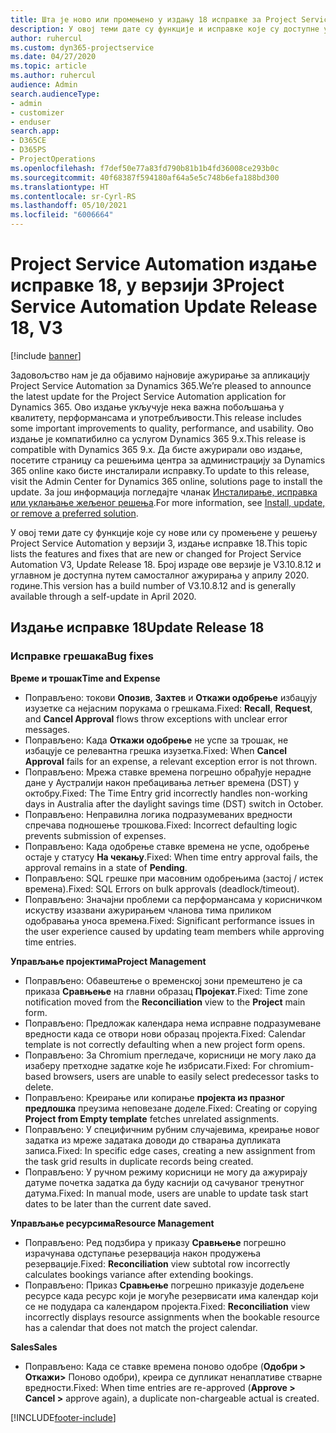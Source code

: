 ```yaml
---
title: Шта је ново или промењено у издању 18 исправке за Project Service Automation верзије 3
description: У овој теми дате су функције и исправке које су доступне у издању 18 исправке за Project Service Automation верзије 3.
author: ruhercul
ms.custom: dyn365-projectservice
ms.date: 04/27/2020
ms.topic: article
ms.author: ruhercul
audience: Admin
search.audienceType:
- admin
- customizer
- enduser
search.app:
- D365CE
- D365PS
- ProjectOperations
ms.openlocfilehash: f7def50e77a83fd790b81b1b4fd36008ce293b0c
ms.sourcegitcommit: 40f68387f594180af64a5e5c748b6efa188bd300
ms.translationtype: HT
ms.contentlocale: sr-Cyrl-RS
ms.lasthandoff: 05/10/2021
ms.locfileid: "6006664"
---
```

# <a name="project-service-automation-update-release-18-v3"></a><span data-ttu-id="00f16-103">Project Service Automation издање исправке 18, у верзији 3</span><span class="sxs-lookup"><span data-stu-id="00f16-103">Project Service Automation Update Release 18, V3</span></span>

[!include [banner](../includes/psa-now-project-operations.md)]

<span data-ttu-id="00f16-104">Задовољство нам је да објавимо најновије ажурирање за апликацију Project Service Automation за Dynamics 365.</span><span class="sxs-lookup"><span data-stu-id="00f16-104">We’re pleased to announce the latest update for the Project Service Automation application for Dynamics 365.</span></span> <span data-ttu-id="00f16-105">Ово издање укључује нека важна побољшања у квалитету, перформансама и употребљивости.</span><span class="sxs-lookup"><span data-stu-id="00f16-105">This release includes some important improvements to quality, performance, and usability.</span></span> <span data-ttu-id="00f16-106">Ово издање је компатибилно са услугом Dynamics 365 9.x.</span><span class="sxs-lookup"><span data-stu-id="00f16-106">This release is compatible with Dynamics 365 9.x.</span></span> <span data-ttu-id="00f16-107">Да бисте ажурирали ово издање, посетите страницу са решењима центра за администрацију за Dynamics 365 online како бисте инсталирали исправку.</span><span class="sxs-lookup"><span data-stu-id="00f16-107">To update to this release, visit the Admin Center for Dynamics 365 online, solutions page to install the update.</span></span> <span data-ttu-id="00f16-108">За још информација погледајте чланак [Инсталирање, исправка или уклањање жељеног решења](/power-platform/admin/install-remove-preferred-solution).</span><span class="sxs-lookup"><span data-stu-id="00f16-108">For more information, see [Install, update, or remove a preferred solution](/power-platform/admin/install-remove-preferred-solution).</span></span>

<span data-ttu-id="00f16-109">У овој теми дате су функције које су нове или су промењене у решењу Project Service Automation у верзији 3, издање исправке 18.</span><span class="sxs-lookup"><span data-stu-id="00f16-109">This topic lists the features and fixes that are new or changed for Project Service Automation V3, Update Release 18.</span></span> <span data-ttu-id="00f16-110">Број израде ове верзије је V3.10.8.12 и углавном је доступна путем самосталног ажурирања у априлу 2020. године.</span><span class="sxs-lookup"><span data-stu-id="00f16-110">This version has a build number of V3.10.8.12 and is generally available through a self-update in April 2020.</span></span>

## <a name="update-release-18"></a><span data-ttu-id="00f16-111">Издање исправке 18</span><span class="sxs-lookup"><span data-stu-id="00f16-111">Update Release 18</span></span>

### <a name="bug-fixes"></a><span data-ttu-id="00f16-112">Исправке грешака</span><span class="sxs-lookup"><span data-stu-id="00f16-112">Bug fixes</span></span>

<span data-ttu-id="00f16-113">**Време и трошак**</span><span class="sxs-lookup"><span data-stu-id="00f16-113">**Time and Expense**</span></span>

- <span data-ttu-id="00f16-114">Поправљено: токови **Опозив**, **Захтев** и **Откажи одобрење** избацују изузетке са нејасним порукама о грешкама.</span><span class="sxs-lookup"><span data-stu-id="00f16-114">Fixed: **Recall**, **Request**, and **Cancel Approval** flows throw exceptions with unclear error messages.</span></span>
- <span data-ttu-id="00f16-115">Поправљено: Када **Откажи одобрење** не успе за трошак, не избацује се релевантна грешка изузетка.</span><span class="sxs-lookup"><span data-stu-id="00f16-115">Fixed: When **Cancel Approval** fails for an expense, a relevant exception error is not thrown.</span></span>
- <span data-ttu-id="00f16-116">Поправљено: Мрежа ставке времена погрешно обрађује нерадне дане у Аустралији након пребацивања летњег времена (DST) у октобру.</span><span class="sxs-lookup"><span data-stu-id="00f16-116">Fixed: The Time Entry grid incorrectly handles non-working days in Australia after the daylight savings time (DST) switch in October.</span></span>
- <span data-ttu-id="00f16-117">Поправљено: Неправилна логика подразумеваних вредности спречава подношење трошкова.</span><span class="sxs-lookup"><span data-stu-id="00f16-117">Fixed: Incorrect defaulting logic prevents submission of expenses.</span></span>
- <span data-ttu-id="00f16-118">Поправљено: Када одобрење ставке времена не успе, одобрење остаје у статусу **На чекању**.</span><span class="sxs-lookup"><span data-stu-id="00f16-118">Fixed: When time entry approval fails, the approval remains in a state of **Pending**.</span></span>
- <span data-ttu-id="00f16-119">Поправљено: SQL грешке при масовним одобрењима (застој / истек времена).</span><span class="sxs-lookup"><span data-stu-id="00f16-119">Fixed: SQL Errors on bulk approvals (deadlock/timeout).</span></span>
- <span data-ttu-id="00f16-120">Поправљено: Значајни проблеми са перформансама у корисничком искуству изазвани ажурирањем чланова тима приликом одобравања уноса времена.</span><span class="sxs-lookup"><span data-stu-id="00f16-120">Fixed: Significant performance issues in the user experience caused by updating team members while approving time entries.</span></span>

<span data-ttu-id="00f16-121">**Управљање пројектима**</span><span class="sxs-lookup"><span data-stu-id="00f16-121">**Project Management**</span></span>

- <span data-ttu-id="00f16-122">Поправљено: Обавештење о временској зони премештено је са приказа **Сравњење** на главни образац **Пројекат**.</span><span class="sxs-lookup"><span data-stu-id="00f16-122">Fixed: Time zone notification moved from the **Reconciliation** view to the **Project** main form.</span></span>
- <span data-ttu-id="00f16-123">Поправљено: Предложак календара нема исправне подразумеване вредности када се отвори нови образац пројекта.</span><span class="sxs-lookup"><span data-stu-id="00f16-123">Fixed: Calendar template is not correctly defaulting when a new project form opens.</span></span>
- <span data-ttu-id="00f16-124">Поправљено: За Chromium прегледаче, корисници не могу лако да изаберу претходне задатке које ће избрисати.</span><span class="sxs-lookup"><span data-stu-id="00f16-124">Fixed: For chromium-based browsers, users are unable to easily select predecessor tasks to delete.</span></span>
- <span data-ttu-id="00f16-125">Поправљено: Креирање или копирање **пројекта из празног предлошка** преузима неповезане доделе.</span><span class="sxs-lookup"><span data-stu-id="00f16-125">Fixed: Creating or copying **Project from Empty template** fetches unrelated assignments.</span></span>
- <span data-ttu-id="00f16-126">Поправљено: У специфичним рубним случајевима, креирање новог задатка из мреже задатака доводи до стварања дупликата записа.</span><span class="sxs-lookup"><span data-stu-id="00f16-126">Fixed: In specific edge cases, creating a new assignment from the task grid results in duplicate records being created.</span></span>
- <span data-ttu-id="00f16-127">Поправљено: У ручном режиму корисници не могу да ажурирају датуме почетка задатка да буду каснији од сачуваног тренутног датума.</span><span class="sxs-lookup"><span data-stu-id="00f16-127">Fixed: In manual mode, users are unable to update task start dates to be later than the current date saved.</span></span>

<span data-ttu-id="00f16-128">**Управљање ресурсима**</span><span class="sxs-lookup"><span data-stu-id="00f16-128">**Resource Management**</span></span>

- <span data-ttu-id="00f16-129">Поправљено: Ред подзбира у приказу **Сравњење** погрешно израчунава одступање резервација након продужења резервације.</span><span class="sxs-lookup"><span data-stu-id="00f16-129">Fixed: **Reconciliation** view subtotal row incorrectly calculates bookings variance after extending bookings.</span></span>
- <span data-ttu-id="00f16-130">Поправљено: Приказ **Сравњење** погрешно приказује додељене ресурсе када ресурс који је могуће резервисати има календар који се не подудара са календаром пројекта.</span><span class="sxs-lookup"><span data-stu-id="00f16-130">Fixed: **Reconciliation** view incorrectly displays resource assignments when the bookable resource has a calendar that does not match the project calendar.</span></span>

<span data-ttu-id="00f16-131">**Sales**</span><span class="sxs-lookup"><span data-stu-id="00f16-131">**Sales**</span></span>

- <span data-ttu-id="00f16-132">Поправљено: Када се ставке времена поново одобре (**Одобри > Откажи>** Поново одобри), креира се дупликат ненаплативе стварне вредности.</span><span class="sxs-lookup"><span data-stu-id="00f16-132">Fixed: When time entries are re-approved (**Approve > Cancel >** approve again), a duplicate non-chargeable actual is created.</span></span>


[!INCLUDE[footer-include](../includes/footer-banner.md)]
